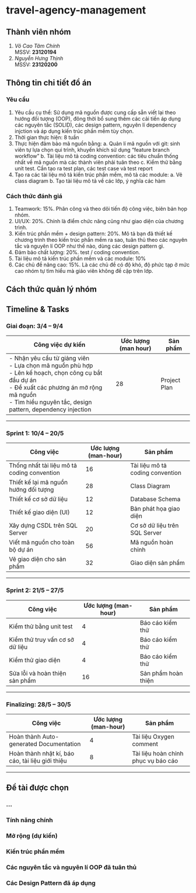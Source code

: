 # travel-agency-management

## Thành viên nhóm

1.  _Võ Cao Tâm Chính_  
    MSSV: **23120194**
2.  _Nguyễn Hưng Thịnh_  
    MSSV: **23120200**

## Thông tin chi tiết đồ án

### Yêu cầu

1. Yêu cầu cụ thể: Sử dụng mã nguồn được cung cấp sẵn viết lại theo hướng đối tượng (OOP), đông thời bổ sung thêm các cải tiến áp dụng các nguyên tắc (SOLID), các design pattern, nguyên lí dependency injction và áp dụng kiến trúc phần mềm tùy chọn.
2. Thời gian thực hiện: 8 tuần
3. Thực hiện đảm bảo mã nguồn bằng:
    a. Quản lí mã nguồn với git: sinh viên tự lựa chọn qui trình, khuyến khích sử dụng “feature branch workflow”
    b. Tài liệu mô tả coding convention: các tiêu chuẩn thống nhất về mã nguồn mà các thành viên phải tuân theo
    c. Kiểm thử bằng unit test. Cần tạo ra test plan, các test case và test report 
4. Tạo ra các tài liệu mô tả kiến trúc phần mềm, mô tả các module:
    a. Vẽ class diagram
    b. Tạo tài liệu mô tả về các lớp, ý nghĩa các hàm

### Cách thức đánh giá 

1. Teamwork: 15%. Phân công và theo dõi tiến độ công việc, biên bản họp nhóm.
2. UI/UX: 20%. Chính là điểm chức năng cũng như giao diện của chương trình.
3. Kiến trúc phần mềm + design pattern: 20%. Mô tả bạn đã thiết kế chương trinh theo kiến trúc phần mềm ra sao, tuân thủ theo các nguyên tắc và nguyên lí OOP như thế nào, dùng các design pattern gì.
4. Đảm bảo chất lượng: 20%. test / coding convention.
5. Tài liệu mô tả kiến trúc phần mềm và các module: 10%
6. Các chủ đề nâng cao: 15%. Là các chủ đề có độ khó, độ phức tạp ở mức cao nhóm tự tìm hiểu mà giáo viên không đề cập trên lớp.

## Cách thức quản lý nhóm



## Timeline & Tasks

### Giai đoạn: 3/4 – 9/4

| **Công việc dự kiến**                                                                                                                                                             | **Ước lượng (man hour)** | **Sản phẩm**     |
|------------------------------------------------------------------------------------------------------------------------------------------------------------------------------------|---------------------------|------------------|
| - Nhận yêu cầu từ giảng viên  <br> - Lựa chọn mã nguồn phù hợp  <br> - Lên kế hoạch, chọn công cụ bắt đầu dự án <br> - Đề xuất các phương án mở rộng mã nguồn <br> - Tìm hiểu nguyên tắc, design pattern, dependency injection | 28                        | Project Plan     |

---

### Sprint 1: 10/4 – 20/5

| Công việc                                         | Ước lượng (man-hour) | Sản phẩm                              |
|--------------------------------------------------|-----------------------|---------------------------------------|
| Thống nhất tài liệu mô tả coding convention      | 16                    | Tài liệu mô tả coding convention      |
| Thiết kế lại mã nguồn hướng đối tượng            | 28                    | Class Diagram                         |
| Thiết kế cơ sở dữ liệu                           | 12                    | Database Schema                       |
| Thiết kế giao diện (UI)                          | 12                    | Bản phát họa giao diện                |
| Xây dựng CSDL trên SQL Server                    | 20                    | Cơ sở dữ liệu trên SQL Server         |
| Viết mã nguồn cho toàn bộ dự án                 | 56                    | Mã nguồn hoàn chỉnh                   |
| Vẽ giao diện cho sản phẩm                        | 32                    | Giao diện sản phẩm                    |

---

### Sprint 2: 21/5 – 27/5

| Công việc                                | Ước lượng (man-hour) | Sản phẩm             |
|-----------------------------------------|-----------------------|----------------------|
| Kiểm thử bằng unit test                 | 4                     | Báo cáo kiểm thử     |
| Kiểm thử truy vấn cơ sở dữ liệu         | 4                     | Báo cáo kiểm thử     |
| Kiểm thử giao diện                      | 4                     | Báo cáo kiểm thử     |
| Sửa lỗi và hoàn thiện sản phẩm          | 16                    | Sản phẩm hoàn thiện  |

---

### Finalizing: 28/5 – 30/5

| Công việc                                             | Ước lượng (man-hour) | Sản phẩm                                      |
|------------------------------------------------------|-----------------------|-----------------------------------------------|
| Hoàn thành Auto-generated Documentation             | 4                     | Tài liệu Oxygen comment                       |
| Hoàn thành nhật kí, báo cáo, tài liệu giới thiệu     | 8                     | Tài liệu hoàn chỉnh phục vụ báo cáo           |

---




## Đề tài được chọn

### ...

### Tính năng chính

### Mở rộng (dự kiến)

### Kiến trúc phần mềm

### Các nguyên tắc và nguyên lí OOP đã tuân thủ

### Các Design Pattern đã áp dụng
